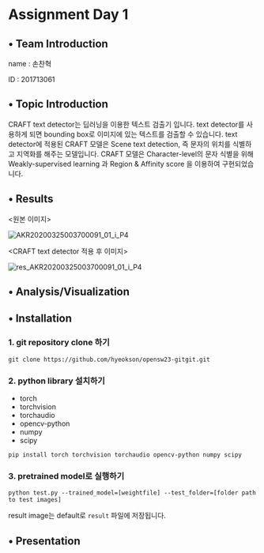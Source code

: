 # Assignment Day 1

## • Team Introduction

name : 손찬혁
    
ID : 201713061
   
## • Topic Introduction

CRAFT text detector는 딥러닝을 이용한 텍스트 검출기 입니다. text detector를 사용하게 되면 bounding box로 이미지에 있는 텍스트를 검출할 수 있습니다. text detector에 적용된 CRAFT 모델은 Scene text detection, 즉 문자의 위치를 식별하고 지역화를 해주는 모델입니다. CRAFT 모델은 Character-level의 문자 식별을 위해 Weakly-supervised learning 과 Region & Affinity score 을 이용하여 구현되었습니다. 
    
## • Results
<원본 이미지>

![AKR20200325003700091_01_i_P4](https://github.com/hyeokson/opensw23-gitgit/assets/127181634/f574204e-643e-43ef-afb0-35caed9c6f22)

<CRAFT text detector 적용 후 이미지>

![res_AKR20200325003700091_01_i_P4](https://github.com/hyeokson/opensw23-gitgit/assets/127181634/111ea7c7-4b23-419e-ac87-9a7b0aad5f96)
    
## • Analysis/Visualization

## • Installation
    
### 1. git repository clone 하기
```
git clone https://github.com/hyeokson/opensw23-gitgit.git
```
### 2. python library 설치하기
- torch
- torchvision
- torchaudio
- opencv-python
- numpy
- scipy 
```
pip install torch torchvision torchaudio opencv-python numpy scipy
```
### 3. pretrained model로 실행하기
```
python test.py --trained_model=[weightfile] --test_folder=[folder path to test images]
```
result image는 default로 `result` 파일에 저장됩니다.

## • Presentation
   
